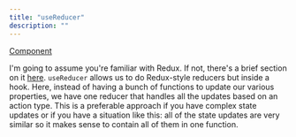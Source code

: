 ```yaml
---
title: "useReducer"
description: ""
---
```


[Component][reducer]

I'm going to assume you're familiar with Redux. If not, there's a brief section on it [here](redux-getting-started). `useReducer` allows us to do Redux-style reducers but inside a hook. Here, instead of having a bunch of functions to update our various properties, we have one reducer that handles all the updates based on an action type. This is a preferable approach if you have complex state updates or if you have a situation like this: all of the state updates are very similar so it makes sense to contain all of them in one function.

[reducer]: https://codesandbox.io/s/github/btholt/react-hooks-examples-v4/tree/main?file=/src/Reducer.js
